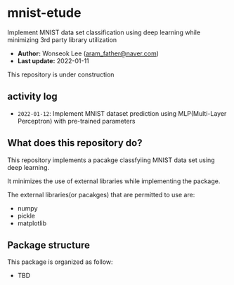 # mnist-etude
Implement MNIST data set classification using deep learning while minimizing 3rd party library utilization

- **Author:** Wonseok Lee (aram_father@naver.com)
- **Last update:** 2022-01-11

This repository is under construction

## activity log

- `2022-01-12`: Implement MNIST dataset prediction using MLP(Multi-Layer Perceptron) with pre-trained parameters


## What does this repository do?

This repository implements a pacakge classfyiing MNIST data set using deep learning.

It minimizes the use of external libraries while implementing the package.

The external libraries(or pacakges) that are permitted to use are:

- numpy
- pickle
- matplotlib

## Package structure

This package is organized as follow:

- TBD
